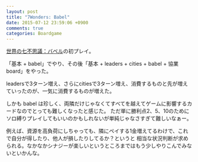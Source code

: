 ```yaml
---
layout: post
title: "7Wonders: Babel"
date: 2015-07-12 23:59:06 +0900
comments: true
categories: Boardgame
---
```


[世界の七不思議：バベル](http://www.amazon.co.jp/Asmodee-%E4%B8%96%E7%95%8C%E3%81%AE%E4%B8%83%E4%B8%8D%E6%80%9D%E8%AD%B0%EF%BC%9A%E3%83%90%E3%83%99%E3%83%AB-%E6%8B%A1%E5%BC%B5%E3%82%BB%E3%83%83%E3%83%88-7-Wonders-Babel-%E4%B8%A6%E8%A1%8C%E8%BC%B8%E5%85%A5%E5%93%81/dp/B00TSKKCK6)の初プレイ。

「基本 + babel」でやり、その後「基本 + leaders + cities + babel + 協業board」をやった。

leadersで3ターン増え、さらにcitiesで3ターン増え、消費するものと先が増えていったのが、一気に消費するものが増えた。

しかも babel は珍しく、両隣だけじゃなくてすべてを越えてゲームに影響するカードなのでとっても難しくなったと感じた。
ただ単に勝利点2、5、10のためにソロ縛りプレイしてもいいのかもしれないが単純じゃなさすぎて難しいなぁー。

例えば、資源を高負荷にしちゃっても、隣にペイする1金増えてるわけで、これで自分が得したり、他人が損したりしてるか？というと
相当な状況判断が求められる。なかなかシナジーが楽しいというところまではもう少しやりこんでみないといかんな。